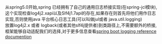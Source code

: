 从spring5.0开始,spring 已经拥有了自己的通用日志桥接实现(在spring-jcl模块),这个实现检查log4j2.xapi以及Slf4j1.7api的存在,如果存在则首先将他们用作日志实现,否则使用java 平台核心日志工具(可以叫做jul或者 java.util.logging) \
放置log4j2.x 或者 logback(或者其他slf4j提供者)到类路径上,不需要额外的桥接,框架能够自动适配我们的选择,对于更多信息查看[spring boot logging reference documention](https://docs.spring.io/spring-boot/docs/current/reference/htmlsingle/#boot-features-logging)